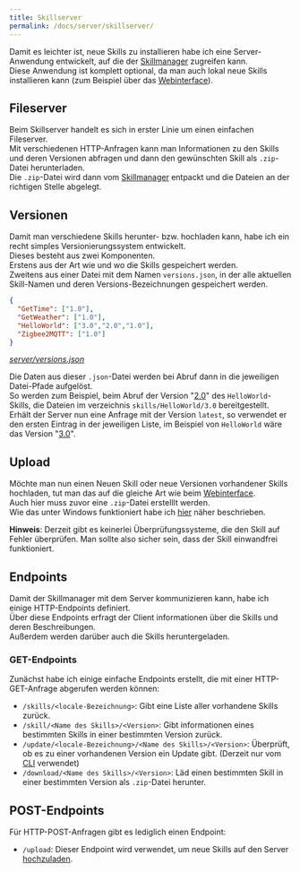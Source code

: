 ```yaml
---
title: Skillserver
permalink: /docs/server/skillserver/
---
```


Damit es leichter ist, neue Skills zu installieren habe ich eine Server-Anwendung entwickelt, auf die der [Skillmanager](./../client/skillmanager.md) zugreifen kann.  
Diese Anwendung ist komplett optional, da man auch lokal neue Skills installieren kann (zum Beispiel über das [Webinterface](./../client/webinterface.md#upload)).

## Fileserver
Beim Skillserver handelt es sich in erster Linie um einen einfachen Fileserver.  
Mit verschiedenen HTTP-Anfragen kann man Informationen zu den Skills und deren Versionen abfragen und dann den gewünschten Skill als ``.zip``-Datei herunterladen.  
Die ``.zip``-Datei wird dann vom [Skillmanager](./../client/skillmanager.md#online) entpackt und die Dateien an der richtigen Stelle abgelegt.  

## Versionen

Damit man verschiedene Skills herunter- bzw. hochladen kann, habe ich ein recht simples Versionierungssystem entwickelt.  
Dieses besteht aus zwei Komponenten.  
Erstens aus der Art wie und wo die Skills gespeichert werden.  
Zweitens aus einer Datei mit dem Namen ``versions.json``, in der alle aktuellen Skill-Namen und deren Versions-Bezeichnungen gespeichert werden.  

````json
{
  "GetTime": ["1.0"],
  "GetWeather": ["1.0"],
  "HelloWorld": ["3.0","2.0","1.0"],
  "Zigbee2MQTT": ["1.0"]
}
````
*[server/versions.json](https://github.com/fwehn/pp-voiceassistant/blob/main/src/server/versions.json)*

Die Daten aus dieser ``.json``-Datei werden bei Abruf dann in die jeweiligen Datei-Pfade aufgelöst.  
So werden zum Beispiel, beim Abruf der Version "[2.0](https://github.com/fwehn/pp-voiceassistant/blob/main/src/skills/HelloWorld/2.0)" des ``HelloWorld``-Skills, die Dateien im verzeichnis ``skills/HelloWorld/3.0`` bereitgestellt.  
Erhält der Server nun eine Anfrage mit der Version ``latest``, so verwendet er den ersten Eintrag in der jeweiligen Liste, im Beispiel von ``HelloWorld`` wäre das Version "[3.0](https://github.com/fwehn/pp-voiceassistant/blob/main/src/skills/HelloWorld/3.0)".

## Upload

Möchte man nun einen Neuen Skill oder neue Versionen vorhandener Skills hochladen, tut man das auf die gleiche Art wie beim [Webinterface](./../client/webinterface.md#upload).  
Auch hier muss zuvor eine ``.zip``-Datei erstelllt werden.  
Wie das unter Windows funktioniert habe ich [hier](./../create-skill/instruction.md#zip-erstellen) näher beschrieben.  

**Hinweis**: Derzeit gibt es keinerlei Überprüfungssysteme, die den Skill auf Fehler überprüfen. Man sollte also sicher sein, dass der Skill einwandfrei funktioniert.

## Endpoints

Damit der Skillmanager mit dem Server kommunizieren kann, habe ich einige HTTP-Endpoints definiert.  
Über diese Endpoints erfragt der Client informationen über die Skills und deren Beschreibungen.  
Außerdem werden darüber auch die Skills heruntergeladen.   

### GET-Endpoints

Zunächst habe ich einige einfache Endpoints erstellt, die mit einer HTTP-GET-Anfrage abgerufen werden können:  

- ``/skills/<locale-Bezeichnung>``: Gibt eine Liste aller vorhandene Skills zurück.
- ``/skill/<Name des Skills>/<Version>``: Gibt informationen eines bestimmten Skills in einer bestimmten Version zurück.
- ``/update/<locale-Bezeichnung>/<Name des Skills>/<Version>``: Überprüft, ob es zu einer vorhandenen Version ein Update gibt. (Derzeit nur vom [CLI](./../client/cli.md) verwendet)
- ``/download/<Name des Skills>/<Version>``: Läd einen bestimmten Skill in einer bestimmten Version als ``.zip``-Datei herunter. 

## POST-Endpoints

Für HTTP-POST-Anfragen gibt es lediglich einen Endpoint:
- ``/upload``: Dieser Endpoint wird verwendet, um neue Skills auf den Server [hochzuladen](#upload).